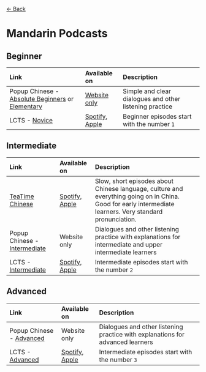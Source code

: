 [← Back](../)

# Mandarin Podcasts

## Beginner

| Link | Available on | Description |
| :--- | :--- | :--- |
| Popup Chinese - [Absolute Beginners](http://popupchinese.com/podcasts/absolute-beginners) or [Elementary](http://popupchinese.com/podcasts/elementary) | [Website only](http://popupchinese.com/podcasts) | Simple and clear dialogues and other listening practice |
| LCTS - [Novice](https://learningchinesethroughstories.com/category/level/novice/) | [Spotify](https://open.spotify.com/show/04re9FvL1xviHGWvXKoAhZ?si=cf4519045fcb4470), [Apple](https://podcasts.apple.com/us/podcast/%E5%90%AC%E6%95%85%E4%BA%8B%E8%AF%B4%E4%B8%AD%E6%96%87learning-chinese-through-stories/id942258146) | Beginner episodes start with the number `1` |

## Intermediate

| Link | Available on | Description |
| :--- | :--- | :--- |
| [TeaTime Chinese](https://teatimechinese.com/podcasts/) | [Spotify](https://open.spotify.com/show/6mJNegfDGmNaG1mWJtZJed?si=9ecb5979793e4ad4), [Apple](https://podcasts.apple.com/us/podcast/teatime-chinese-%E8%8C%B6%E6%AD%87%E4%B8%AD%E6%96%87/id1557463835) | Slow, short episodes about Chinese language, culture and everything going on in China. Good for early intermediate learners. Very standard pronunciation. |
| Popup Chinese - [Intermediate](http://popupchinese.com/podcasts/intermediate) | Website only | Dialogues and other listening practice with explanations for intermediate and upper intermediate learners |
| LCTS - [Intermediate](https://learningchinesethroughstories.com/category/level/intermediate/) | [Spotify](https://open.spotify.com/show/04re9FvL1xviHGWvXKoAhZ?si=cf4519045fcb4470), [Apple](https://podcasts.apple.com/us/podcast/%E5%90%AC%E6%95%85%E4%BA%8B%E8%AF%B4%E4%B8%AD%E6%96%87learning-chinese-through-stories/id942258146) | Intermediate episodes start with the number `2` |

## Advanced

| Link | Available on | Description |
| :--- | :--- | :--- |
| Popup Chinese - [Advanced](http://popupchinese.com/podcasts/advanced) | Website only | Dialogues and other listening practice with explanations for advanced learners |
| LCTS - [Advanced](https://learningchinesethroughstories.com/category/level/advanced/) | [Spotify](https://open.spotify.com/show/04re9FvL1xviHGWvXKoAhZ?si=cf4519045fcb4470), [Apple](https://podcasts.apple.com/us/podcast/%E5%90%AC%E6%95%85%E4%BA%8B%E8%AF%B4%E4%B8%AD%E6%96%87learning-chinese-through-stories/id942258146) | Intermediate episodes start with the number `3` |